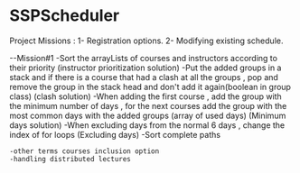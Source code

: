 # SSPScheduler

Project Missions :
    1- Registration options.
    2- Modifying existing schedule.

--Mission#1
    -Sort the arrayLists of courses and instructors according to their priority (instructor prioritization solution)
    -Put the added groups in a stack and if there is a course that had a clash at all the groups , pop and remove the group
    in the stack head and don't add it again(boolean in group class) (clash solution)
    -When adding the first course , add the group with the minimum number of days , for the next courses add the group
    with the most common days with the added groups (array of used days) (Minimum days solution)
    -When excluding days from the normal 6 days , change the index of for loops  (Excluding days)
    -Sort complete paths
    
    -other terms courses inclusion option
    -handling distributed lectures
    
